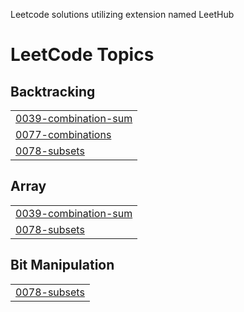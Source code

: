 Leetcode solutions utilizing extension named LeetHub

<!---LeetCode Topics Start-->
# LeetCode Topics
## Backtracking
|  |
| ------- |
| [0039-combination-sum](https://github.com/johnkimo5/leetcode-solutions/tree/master/0039-combination-sum) |
| [0077-combinations](https://github.com/johnkimo5/leetcode-solutions/tree/master/0077-combinations) |
| [0078-subsets](https://github.com/johnkimo5/leetcode-solutions/tree/master/0078-subsets) |
## Array
|  |
| ------- |
| [0039-combination-sum](https://github.com/johnkimo5/leetcode-solutions/tree/master/0039-combination-sum) |
| [0078-subsets](https://github.com/johnkimo5/leetcode-solutions/tree/master/0078-subsets) |
## Bit Manipulation
|  |
| ------- |
| [0078-subsets](https://github.com/johnkimo5/leetcode-solutions/tree/master/0078-subsets) |
<!---LeetCode Topics End-->
